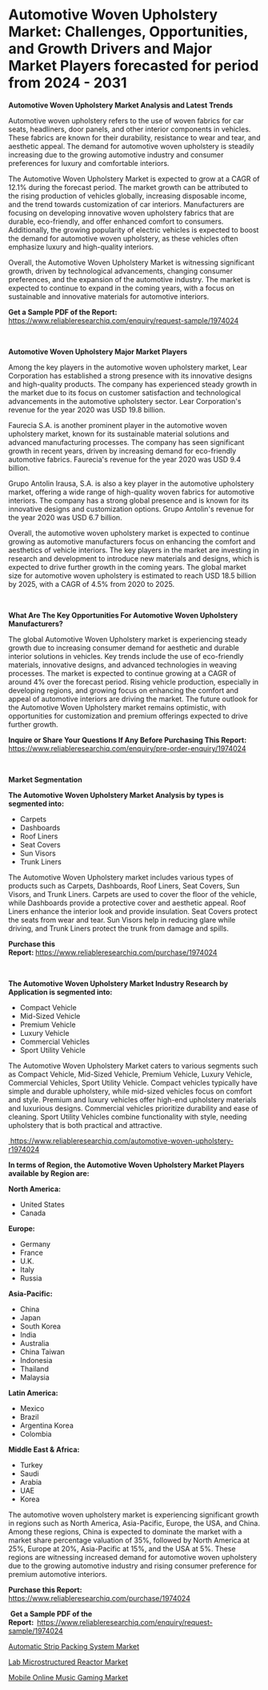 <p><h1>Automotive Woven Upholstery Market: Challenges, Opportunities, and Growth Drivers and Major Market Players forecasted for period from 2024 - 2031</h1></p><p><strong>Automotive Woven Upholstery Market Analysis and Latest Trends</strong></p>
<p><p>Automotive woven upholstery refers to the use of woven fabrics for car seats, headliners, door panels, and other interior components in vehicles. These fabrics are known for their durability, resistance to wear and tear, and aesthetic appeal. The demand for automotive woven upholstery is steadily increasing due to the growing automotive industry and consumer preferences for luxury and comfortable interiors.</p><p>The Automotive Woven Upholstery Market is expected to grow at a CAGR of 12.1% during the forecast period. The market growth can be attributed to the rising production of vehicles globally, increasing disposable income, and the trend towards customization of car interiors. Manufacturers are focusing on developing innovative woven upholstery fabrics that are durable, eco-friendly, and offer enhanced comfort to consumers. Additionally, the growing popularity of electric vehicles is expected to boost the demand for automotive woven upholstery, as these vehicles often emphasize luxury and high-quality interiors.</p><p>Overall, the Automotive Woven Upholstery Market is witnessing significant growth, driven by technological advancements, changing consumer preferences, and the expansion of the automotive industry. The market is expected to continue to expand in the coming years, with a focus on sustainable and innovative materials for automotive interiors.</p></p>
<p><strong>Get a Sample PDF of the Report:&nbsp;</strong> <a href="https://www.reliableresearchiq.com/enquiry/request-sample/1974024">https://www.reliableresearchiq.com/enquiry/request-sample/1974024</a></p>
<p>&nbsp;</p>
<p><strong>Automotive Woven Upholstery Major Market Players</strong></p>
<p><p>Among the key players in the automotive woven upholstery market, Lear Corporation has established a strong presence with its innovative designs and high-quality products. The company has experienced steady growth in the market due to its focus on customer satisfaction and technological advancements in the automotive upholstery sector. Lear Corporation's revenue for the year 2020 was USD 19.8 billion.</p><p>Faurecia S.A. is another prominent player in the automotive woven upholstery market, known for its sustainable material solutions and advanced manufacturing processes. The company has seen significant growth in recent years, driven by increasing demand for eco-friendly automotive fabrics. Faurecia's revenue for the year 2020 was USD 9.4 billion.</p><p>Grupo Antolin Irausa, S.A. is also a key player in the automotive upholstery market, offering a wide range of high-quality woven fabrics for automotive interiors. The company has a strong global presence and is known for its innovative designs and customization options. Grupo Antolin's revenue for the year 2020 was USD 6.7 billion.</p><p>Overall, the automotive woven upholstery market is expected to continue growing as automotive manufacturers focus on enhancing the comfort and aesthetics of vehicle interiors. The key players in the market are investing in research and development to introduce new materials and designs, which is expected to drive further growth in the coming years. The global market size for automotive woven upholstery is estimated to reach USD 18.5 billion by 2025, with a CAGR of 4.5% from 2020 to 2025.</p></p>
<p>&nbsp;</p>
<p><strong>What Are The Key Opportunities For Automotive Woven Upholstery Manufacturers?</strong></p>
<p><p>The global Automotive Woven Upholstery market is experiencing steady growth due to increasing consumer demand for aesthetic and durable interior solutions in vehicles. Key trends include the use of eco-friendly materials, innovative designs, and advanced technologies in weaving processes. The market is expected to continue growing at a CAGR of around 4% over the forecast period. Rising vehicle production, especially in developing regions, and growing focus on enhancing the comfort and appeal of automotive interiors are driving the market. The future outlook for the Automotive Woven Upholstery market remains optimistic, with opportunities for customization and premium offerings expected to drive further growth.</p></p>
<p><strong>Inquire or Share Your Questions If Any Before Purchasing This Report:</strong> <a href="https://www.reliableresearchiq.com/enquiry/pre-order-enquiry/1974024">https://www.reliableresearchiq.com/enquiry/pre-order-enquiry/1974024</a></p>
<p>&nbsp;</p>
<p><strong>Market Segmentation</strong></p>
<p><strong>The Automotive Woven Upholstery Market Analysis by types is segmented into:</strong></p>
<p><ul><li>Carpets</li><li>Dashboards</li><li>Roof Liners</li><li>Seat Covers</li><li>Sun Visors</li><li>Trunk Liners</li></ul></p>
<p><p>The Automotive Woven Upholstery market includes various types of products such as Carpets, Dashboards, Roof Liners, Seat Covers, Sun Visors, and Trunk Liners. Carpets are used to cover the floor of the vehicle, while Dashboards provide a protective cover and aesthetic appeal. Roof Liners enhance the interior look and provide insulation. Seat Covers protect the seats from wear and tear. Sun Visors help in reducing glare while driving, and Trunk Liners protect the trunk from damage and spills.</p></p>
<p><strong>Purchase this Report:&nbsp;</strong><a href="https://www.reliableresearchiq.com/purchase/1974024">https://www.reliableresearchiq.com/purchase/1974024</a></p>
<p>&nbsp;</p>
<p><strong>The Automotive Woven Upholstery Market Industry Research by Application is segmented into:</strong></p>
<p><ul><li>Compact Vehicle</li><li>Mid-Sized Vehicle</li><li>Premium Vehicle</li><li>Luxury Vehicle</li><li>Commercial Vehicles</li><li>Sport Utility Vehicle</li></ul></p>
<p><p>The Automotive Woven Upholstery Market caters to various segments such as Compact Vehicle, Mid-Sized Vehicle, Premium Vehicle, Luxury Vehicle, Commercial Vehicles, Sport Utility Vehicle. Compact vehicles typically have simple and durable upholstery, while mid-sized vehicles focus on comfort and style. Premium and luxury vehicles offer high-end upholstery materials and luxurious designs. Commercial vehicles prioritize durability and ease of cleaning. Sport Utility Vehicles combine functionality with style, needing upholstery that is both practical and attractive.</p></p>
<p><a href="https://www.reliableresearchiq.com/automotive-woven-upholstery-r1974024">&nbsp;https://www.reliableresearchiq.com/automotive-woven-upholstery-r1974024</a></p>
<p><strong>In terms of Region, the Automotive Woven Upholstery Market Players available by Region are:</strong></p>
<p>
    <p> <strong> North America: </strong>
        <ul>
            <li>United States</li>
            <li>Canada</li>
        </ul>
        </p> 
    <p> <strong> Europe: </strong>
        <ul>
            <li>Germany</li>
            <li>France</li>
            <li>U.K.</li>
            <li>Italy</li>
            <li>Russia</li>
        </ul>
        </p> 
    <p> <strong> Asia-Pacific: </strong>
        <ul>
            <li>China</li>
            <li>Japan</li>
            <li>South Korea</li>
            <li>India</li>
            <li>Australia</li>
            <li>China Taiwan</li>
            <li>Indonesia</li>
            <li>Thailand</li>
            <li>Malaysia</li>
        </ul>
        </p> 
    <p> <strong> Latin America: </strong>
        <ul>
            <li>Mexico</li>
            <li>Brazil</li>
            <li>Argentina Korea</li>
            <li>Colombia</li>
        </ul>
        </p> 
    <p> <strong> Middle East & Africa: </strong>
        <ul>
            <li>Turkey</li>
            <li>Saudi</li>
            <li>Arabia</li>
            <li>UAE</li>
            <li>Korea</li>
        </ul>
    </p>
    </p>
<p><p>The automotive woven upholstery market is experiencing significant growth in regions such as North America, Asia-Pacific, Europe, the USA, and China. Among these regions, China is expected to dominate the market with a market share percentage valuation of 35%, followed by North America at 25%, Europe at 20%, Asia-Pacific at 15%, and the USA at 5%. These regions are witnessing increased demand for automotive woven upholstery due to the growing automotive industry and rising consumer preference for premium automotive interiors.</p></p>
<p><strong>Purchase this Report: </strong><a href="https://www.reliableresearchiq.com/purchase/1974024">https://www.reliableresearchiq.com/purchase/1974024</a></p>
<p>&nbsp;<strong>Get a Sample PDF of the Report:&nbsp;&nbsp;</strong><a href="https://www.reliableresearchiq.com/enquiry/request-sample/1974024">https://www.reliableresearchiq.com/enquiry/request-sample/1974024</a></p>
<p><strong></strong></p>
<p><p><a href="https://github.com/luckyshygirl/Market-Research-Report-List-5/blob/main/automatic-strip-packing-system-market.md">Automatic Strip Packing System Market</a></p><p><a href="https://github.com/markusgodoy/Market-Research-Report-List-4/blob/main/lab-microstructured-reactor-market.md">Lab Microstructured Reactor Market</a></p><p><a href="https://github.com/arionmp/Market-Research-Report-List-4/blob/main/mobile-online-music-gaming-market.md">Mobile Online Music Gaming Market</a></p></p>